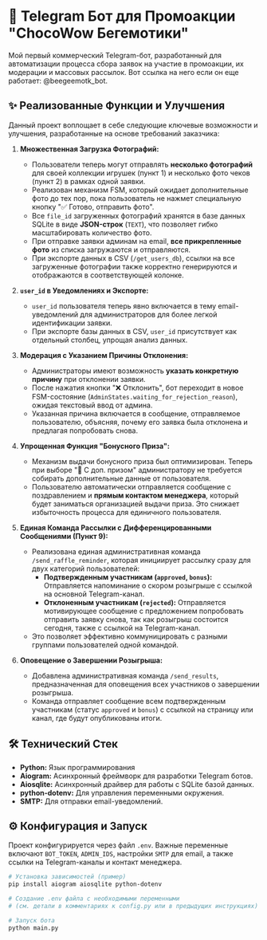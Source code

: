 # 🤖 Telegram Бот для Промоакции "ChocoWow Бегемотики"

Мой первый коммерческий Telegram-бот, разработанный для автоматизации процесса сбора заявок на участие в промоакции, их модерации и массовых рассылок. Вот ссылка на него если он еще работает: @beegeemotk_bot.

## ✨ Реализованные Функции и Улучшения

Данный проект воплощает в себе следующие ключевые возможности и улучшения, разработанные на основе требований заказчика:

1.  **Множественная Загрузка Фотографий:**
    * Пользователи теперь могут отправлять **несколько фотографий** для своей коллекции игрушек (пункт 1) и несколько фото чеков (пункт 2) в рамках одной заявки.
    * Реализован механизм FSM, который ожидает дополнительные фото до тех пор, пока пользователь не нажмет специальную кнопку "✅ Готово, отправить фото".
    * Все `file_id` загруженных фотографий хранятся в базе данных SQLite в виде **JSON-строк** (`TEXT`), что позволяет гибко масштабировать количество фото.
    * При отправке заявки админам на email, **все прикрепленные фото** из списка загружаются и отправляются.
    * При экспорте данных в CSV (`/get_users_db`), ссылки на все загруженные фотографии также корректно генерируются и отображаются в соответствующей колонке.

2.  **`user_id` в Уведомлениях и Экспорте:**
    * `user_id` пользователя теперь явно включается в тему email-уведомлений для администраторов для более легкой идентификации заявки.
    * При экспорте базы данных в CSV, `user_id` присутствует как отдельный столбец, упрощая анализ данных.

3.  **Модерация с Указанием Причины Отклонения:**
    * Администраторы имеют возможность **указать конкретную причину** при отклонении заявки.
    * После нажатия кнопки "❌ Отклонить", бот переходит в новое FSM-состояние (`AdminStates.waiting_for_rejection_reason`), ожидая текстовый ввод от админа.
    * Указанная причина включается в сообщение, отправляемое пользователю, объясняя, почему его заявка была отклонена и предлагая попробовать снова.

4.  **Упрощенная Функция "Бонусного Приза":**
    * Механизм выдачи бонусного приза был оптимизирован. Теперь при выборе "🎁 С доп. призом" администратору не требуется собирать дополнительные данные от пользователя.
    * Пользователю автоматически отправляется сообщение с поздравлением и **прямым контактом менеджера**, который будет заниматься организацией выдачи приза. Это снижает избыточность процесса для единичного пользователя.

5.  **Единая Команда Рассылки с Дифференцированными Сообщениями (Пункт 9):**
    * Реализована единая административная команда `/send_raffle_reminder`, которая инициирует рассылку сразу для двух категорий пользователей:
        * **Подтвержденным участникам (`approved`, `bonus`):** Отправляется напоминание о скором розыгрыше с ссылкой на основной Telegram-канал.
        * **Отклоненным участникам (`rejected`):** Отправляется мотивирующее сообщение с предложением попробовать отправить заявку снова, так как розыгрыш состоится сегодня, также с ссылкой на Telegram-канал.
    * Это позволяет эффективно коммуницировать с разными группами пользователей одной командой.

6.  **Оповещение о Завершении Розыгрыша:**
    * Добавлена административная команда `/send_results`, предназначенная для оповещения всех участников о завершении розыгрыша.
    * Команда отправляет сообщение всем подтвержденным участникам (статус `approved` и `bonus`) с ссылкой на страницу или канал, где будут опубликованы итоги.

## 🛠 Технический Стек

* **Python:** Язык программирования
* **Aiogram:** Асинхронный фреймворк для разработки Telegram ботов.
* **Aiosqlite:** Асинхронный драйвер для работы с SQLite базой данных.
* **python-dotenv:** Для управления переменными окружения.
* **SMTP:** Для отправки email-уведомлений.

## ⚙ Конфигурация и Запуск

Проект конфигурируется через файл `.env`. Важные переменные включают `BOT_TOKEN`, `ADMIN_IDS`, настройки `SMTP` для email, а также ссылки на Telegram-каналы и контакт менеджера.

```bash
# Установка зависимостей (пример)
pip install aiogram aiosqlite python-dotenv

# Создание .env файла с необходимыми переменными
# (см. детали в комментариях к config.py или в предыдущих инструкциях)

# Запуск бота
python main.py
